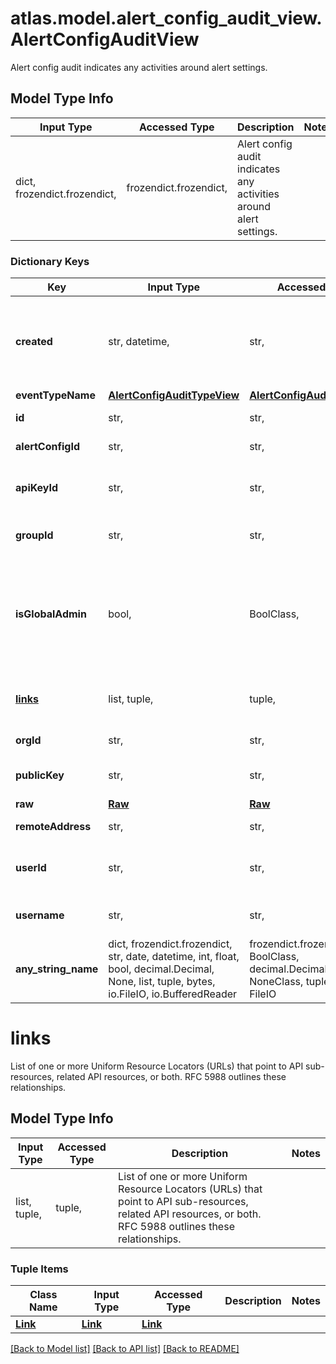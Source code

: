 # atlas.model.alert_config_audit_view.AlertConfigAuditView

Alert config audit indicates any activities around alert settings.

## Model Type Info
Input Type | Accessed Type | Description | Notes
------------ | ------------- | ------------- | -------------
dict, frozendict.frozendict,  | frozendict.frozendict,  | Alert config audit indicates any activities around alert settings. | 

### Dictionary Keys
Key | Input Type | Accessed Type | Description | Notes
------------ | ------------- | ------------- | ------------- | -------------
**created** | str, datetime,  | str,  | Date and time when this event occurred. This parameter expresses its value in the &lt;a href&#x3D;\&quot;https://en.wikipedia.org/wiki/ISO_8601\&quot; target&#x3D;\&quot;_blank\&quot; rel&#x3D;\&quot;noopener noreferrer\&quot;&gt;ISO 8601&lt;/a&gt; timestamp format in UTC. | value must conform to RFC-3339 date-time
**eventTypeName** | [**AlertConfigAuditTypeView**](AlertConfigAuditTypeView.md) | [**AlertConfigAuditTypeView**](AlertConfigAuditTypeView.md) |  | 
**id** | str,  | str,  | Unique 24-hexadecimal digit string that identifies the event. | 
**alertConfigId** | str,  | str,  | Unique 24-hexadecimal digit string that identifies the alert configuration associated with the **alertId**. | [optional] 
**apiKeyId** | str,  | str,  | Unique 24-hexadecimal digit string that identifies the [API Key](https://dochub.mongodb.org/core/atlas-create-prog-api-key) that triggered the event. If this resource returns this parameter, it doesn&#x27;t return the **userId** parameter. | [optional] 
**groupId** | str,  | str,  | Unique 24-hexadecimal digit string that identifies the project in which the event occurred. The **eventId** identifies the specific event. | [optional] 
**isGlobalAdmin** | bool,  | BoolClass,  | Flag that indicates whether a MongoDB employee triggered the specified event. | [optional] if omitted the server will use the default value of False
**[links](#links)** | list, tuple,  | tuple,  | List of one or more Uniform Resource Locators (URLs) that point to API sub-resources, related API resources, or both. RFC 5988 outlines these relationships. | [optional] 
**orgId** | str,  | str,  | Unique 24-hexadecimal digit string that identifies the organization to which these events apply. | [optional] 
**publicKey** | str,  | str,  | Public part of the [API Key](https://dochub.mongodb.org/core/atlas-create-prog-api-key) that triggered the event. If this resource returns this parameter, it doesn&#x27;t return the **username** parameter. | [optional] 
**raw** | [**Raw**](Raw.md) | [**Raw**](Raw.md) |  | [optional] 
**remoteAddress** | str,  | str,  | IPv4 or IPv6 address from which the user triggered this event. | [optional] 
**userId** | str,  | str,  | Unique 24-hexadecimal digit string that identifies the console user who triggered the event. If this resource returns this parameter, it doesn&#x27;t return the **apiKeyId** parameter. | [optional] 
**username** | str,  | str,  | Email address for the user who triggered this event. If this resource returns this parameter, it doesn&#x27;t return the **publicApiKey** parameter. | [optional] 
**any_string_name** | dict, frozendict.frozendict, str, date, datetime, int, float, bool, decimal.Decimal, None, list, tuple, bytes, io.FileIO, io.BufferedReader | frozendict.frozendict, str, BoolClass, decimal.Decimal, NoneClass, tuple, bytes, FileIO | any string name can be used but the value must be the correct type | [optional]

# links

List of one or more Uniform Resource Locators (URLs) that point to API sub-resources, related API resources, or both. RFC 5988 outlines these relationships.

## Model Type Info
Input Type | Accessed Type | Description | Notes
------------ | ------------- | ------------- | -------------
list, tuple,  | tuple,  | List of one or more Uniform Resource Locators (URLs) that point to API sub-resources, related API resources, or both. RFC 5988 outlines these relationships. | 

### Tuple Items
Class Name | Input Type | Accessed Type | Description | Notes
------------- | ------------- | ------------- | ------------- | -------------
[**Link**](Link.md) | [**Link**](Link.md) | [**Link**](Link.md) |  | 

[[Back to Model list]](../../README.md#documentation-for-models) [[Back to API list]](../../README.md#documentation-for-api-endpoints) [[Back to README]](../../README.md)

